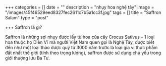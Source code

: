 +++
categories = []
date = ""
description = "nhụy hoa nghệ tây"
image = "/images/45f46529eed8327fec2611c7b5a1cc3f.jpg"
tags = []
title = "Saffron Salam"
type = "post"

+++
Saffron là gì?

Saffron là những sợi nhụy được lấy từ hoa của cây Crocus Sativus – 1 loại hoa thuộc họ Diên Vĩ mà người Việt Nam quen gọi là Nghệ Tây, được biết đến như một loại thảo dược quý từ 3000 năm trước là loại gia vị thực phẩm đắt nhất thế giới (tính theo trọng lượng), saffron được sử dụng chủ yếu trong giới thượng lưu Ba Tư.